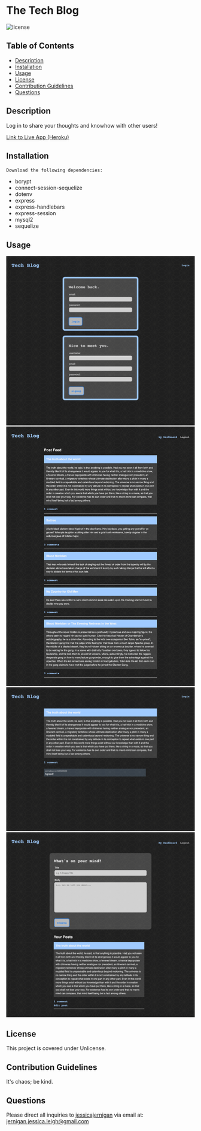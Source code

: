 # The Tech Blog
  
![license](https://img.shields.io/badge/license-Unlicense-green)

  ## Table of Contents
  * [Description](#description)
  * [Installation](#installation)
  * [Usage](#usage)
  * [License](#license)
  * [Contribution Guidelines](#contribution-guidelines)
  * [Questions](#questions)
  

  ## Description  
  Log in to share your thoughts and knowhow with other users! 

  [Link to Live App (Heroku)](https://module14-tech-blog.herokuapp.com/)

  ## Installation
    Download the following dependencies: 
  - bcrypt  
  - connect-session-sequelize
  - dotenv
  - express
  - express-handlebars
  - express-session
  - mysql2
  - sequelize


  ## Usage
  ![login-screenshot](./public/assets/images/tech-blog-loginscreen.png) 
  ![homepage-screenshot](./public/assets/images/tech-blog-homepage.png)
  ![singlepostloggedout-screenshot](./public/assets/images/tech-blog-singlepostloggedout.png)
  ![userdashboard-screenshot](./public/assets/images/tech-blog-user-dashboard.png)



  ## License
  This project is covered under Unlicense.

  ## Contribution Guidelines
  It's chaos; be kind. 


  ## Questions
  Please direct all inquiries to [jessicajernigan](https://github.com/jessicajernigan) via email at: [jernigan.jessica.leigh@gmail.com](mailto:jernigan.jessica.leigh@gmail.com?subject=Question%20About%20The%20Tech%20Blog)

